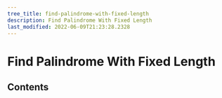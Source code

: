 ```yaml
---
tree_title: find-palindrome-with-fixed-length
description: Find Palindrome With Fixed Length
last_modified: 2022-06-09T21:23:28.2328
---
```


# Find Palindrome With Fixed Length

## Contents
